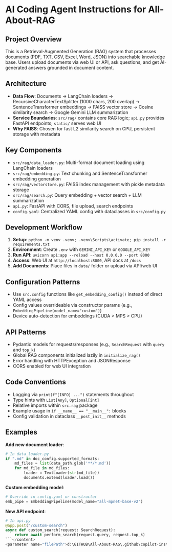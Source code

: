 # AI Coding Agent Instructions for All-About-RAG

## Project Overview
This is a Retrieval-Augmented Generation (RAG) system that processes documents (PDF, TXT, CSV, Excel, Word, JSON) into searchable knowledge base. Users upload documents via web UI or API, ask questions, and get AI-generated answers grounded in document content.

## Architecture
- **Data Flow**: Documents → LangChain loaders → RecursiveCharacterTextSplitter (1000 chars, 200 overlap) → SentenceTransformer embeddings → FAISS vector store → Cosine similarity search → Google Gemini LLM summarization
- **Service Boundaries**: `src/rag/` contains core RAG logic; `api.py` provides FastAPI endpoints; `static/` serves web UI
- **Why FAISS**: Chosen for fast L2 similarity search on CPU, persistent storage with metadata

## Key Components
- `src/rag/data_loader.py`: Multi-format document loading using LangChain loaders
- `src/rag/embedding.py`: Text chunking and SentenceTransformer embedding generation
- `src/rag/vectorstore.py`: FAISS index management with pickle metadata storage
- `src/rag/search.py`: Query embedding + vector search + LLM summarization
- `api.py`: FastAPI with CORS, file upload, search endpoints
- `config.yaml`: Centralized YAML config with dataclasses in `src/config.py`

## Development Workflow
1. **Setup**: `python -m venv .venv; .venv\Scripts\activate; pip install -r requirements.txt`
2. **Environment**: Create `.env` with `GEMINI_API_KEY` or `GOOGLE_API_KEY`
3. **Run API**: `uvicorn api:app --reload --host 0.0.0.0 --port 8000`
4. **Access**: Web UI at `http://localhost:8000`, API docs at `/docs`
5. **Add Documents**: Place files in `data/` folder or upload via API/web UI

## Configuration Patterns
- Use `src.config` functions like `get_embedding_config()` instead of direct YAML access
- Config values overrideable via constructor params (e.g., `EmbeddingPipeline(model_name="custom")`)
- Device auto-detection for embeddings (CUDA > MPS > CPU)

## API Patterns
- Pydantic models for requests/responses (e.g., `SearchRequest` with `query` and `top_k`)
- Global RAG components initialized lazily in `initialize_rag()`
- Error handling with HTTPException and JSONResponse
- CORS enabled for web UI integration

## Code Conventions
- Logging via `print(f"[INFO] ...")` statements throughout
- Type hints with `List[Any]`, `Optional[int]`
- Relative imports within `src.rag` package
- Example usage in `if __name__ == "__main__":` blocks
- Config validation in dataclass `__post_init__` methods

## Examples
**Add new document loader**:
```python
# In data_loader.py
if ".md" in doc_config.supported_formats:
    md_files = list(data_path.glob('**/*.md'))
    for md_file in md_files:
        loader = TextLoader(str(md_file))
        documents.extend(loader.load())
```

**Custom embedding model**:
```python
# Override in config.yaml or constructor
emb_pipe = EmbeddingPipeline(model_name="all-mpnet-base-v2")
```

**New API endpoint**:
```python
# In api.py
@app.post("/custom-search")
async def custom_search(request: SearchRequest):
    return await perform_search(request.query, request.top_k)
```</content>
<parameter name="filePath">d:\GITHUB\All-About-RAG\.github\copilot-instructions.md